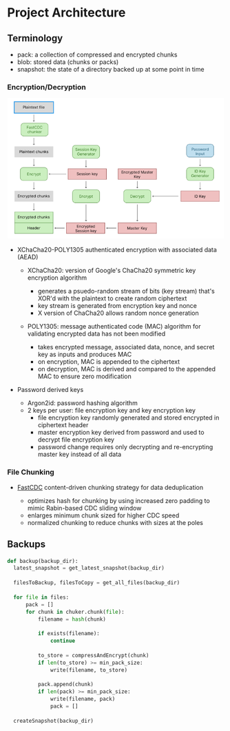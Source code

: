 # Project Architecture

## Terminology

- pack: a collection of compressed and encrypted chunks
- blob: stored data (chunks or packs)
- snapshot: the state of a directory backed up at some point in time

### Encryption/Decryption

![Crypto Workflow](./img/crypto-workflow.png)

- XChaCha20-POLY1305 authenticated encryption with associated data (AEAD)

  - XChaCha20: version of Google's ChaCha20 symmetric key encryption algorithm

    - generates a psuedo-random stream of bits (key stream) that's XOR'd with the plaintext to create random ciphertext
    - key stream is generated from encryption key and nonce
    - X version of ChaCha20 allows random nonce generation

  - POLY1305: message authenticated code (MAC) algorithm for validating encrypted data has not been modified

    - takes encrypted message, associated data, nonce, and secret key as inputs and produces MAC
    - on encryption, MAC is appended to the ciphertext
    - on decryption, MAC is derived and compared to the appended MAC to ensure zero modification

- Password derived keys
  - Argon2id: password hashing algorithm
  - 2 keys per user: file encryption key and key encryption key
    - file encryption key randomly generated and stored encrypted in ciphertext header
    - master encryption key derived from password and used to decrypt file encryption key
    - password change requires only decrypting and re-encrypting master key instead of all data

### File Chunking

- [FastCDC](https://www.usenix.org/system/files/conference/atc16/atc16-paper-xia.pdf) content-driven chunking strategy for data deduplication

  - optimizes hash for chunking by using increased zero padding to mimic Rabin-based CDC sliding window
  - enlarges minimum chunk sized for higher CDC speed
  - normalized chunking to reduce chunks with sizes at the poles

## Backups

```py
def backup(backup_dir):
  latest_snapshot = get_latest_snapshot(backup_dir)

  filesToBackup, filesToCopy = get_all_files(backup_dir)

  for file in files:
      pack = []
      for chunk in chuker.chunk(file):
          filename = hash(chunk)

          if exists(filename):
              continue

          to_store = compressAndEncrypt(chunk)
          if len(to_store) >= min_pack_size:
              write(filename, to_store)

          pack.append(chunk)
          if len(pack) >= min_pack_size:
              write(filename, pack)
              pack = []

  createSnapshot(backup_dir)
```
